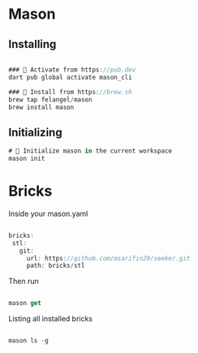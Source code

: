 # Mason

## Installing

```dart

### 🎯 Activate from https://pub.dev
dart pub global activate mason_cli

### 🍺 Install from https://brew.sh
brew tap felangel/mason
brew install mason

```

## Initializing

```dart
# 📁 Initialize mason in the current workspace
mason init

```


# Bricks

 Inside your mason.yaml
 ```dart

bricks:
  stl:
    git:
      url: https://github.com/msarifin29/seeker.git
      path: bricks/stl

 ```

Then run 
```dart

mason get

```

Listing all installed bricks
```dart

mason ls -g

```